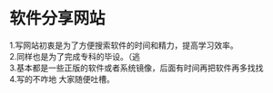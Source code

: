 # 软件分享网站
1.写网站初衷是为了方便搜索软件的时间和精力，提高学习效率。</br>
2.同样也是为了完成专科的毕设。（逃</br>
3.基本都是一些正版的软件或者系统镜像，后面有时间再把软件再多找找</br>
4.写的不咋地 大家随便吐槽。
